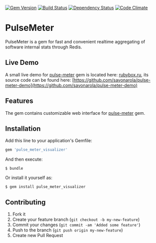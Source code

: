 [![Gem Version](https://badge.fury.io/rb/pulse_meter_visualizer.png)](http://badge.fury.io/rb/pulse_meter_visualizer)
[![Build Status](https://secure.travis-ci.org/savonarola/pulse_meter_visualizer.png)](http://travis-ci.org/savonarola/pulse_meter_visualizer)
[![Dependency Status](https://gemnasium.com/savonarola/pulse_meter_visualizer.png)](https://gemnasium.com/savonarola/pulse_meter_visualizer)
[![Code Climate](https://codeclimate.com/github/savonarola/pulse_meter_visualizer.png)](https://codeclimate.com/github/savonarola/pulse_meter_visualizer)

# PulseMeter

PulseMeter is a gem for fast and convenient realtime aggregating of software internal stats through Redis.

## Live Demo

A small live demo for [pulse-meter](https://github.com/savonarola/pulse-meter) gem is located here: [rubybox.ru](http://rubybox.ru), its source code can be found here: [https://github.com/savonarola/pulse-meter-demo](https://github.com/savonarola/pulse-meter-demo)

## Features

The gem contains customizable web interface for [pulse-meter](https://github.com/savonarola/pulse-meter) gem.

## Installation

Add this line to your application's Gemfile:

```ruby
gem 'pulse_meter_visualizer'
```

And then execute:

    $ bundle

Or install it yourself as:

    $ gem install pulse_meter_visualizer

## Contributing

1. Fork it
2. Create your feature branch (`git checkout -b my-new-feature`)
3. Commit your changes (`git commit -am 'Added some feature'`)
4. Push to the branch (`git push origin my-new-feature`)
5. Create new Pull Request
